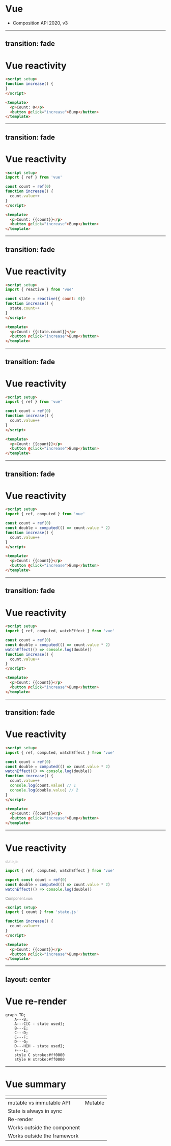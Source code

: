 # Vue

- Composition API 2020, v3

<logos-vue class="text-9xl scale-200 translate-x-3em translate-y-60px" />

---
transition: fade
---

# Vue reactivity
 
```html
<script setup>
function increase() {
}
</script>

<template>
  <p>Count: 0</p>
  <button @click="increase">Bump</button>
</template>
```

---
transition: fade
---

# Vue reactivity
 
```html {2,4,6,11}
<script setup>
import { ref } from 'vue'

const count = ref(0)
function increase() {
  count.value++
}
</script>

<template>
  <p>Count: {{count}}</p>
  <button @click="increase">Bump</button>
</template>
```

---
transition: fade
---

# Vue reactivity
 
```html {2,4,6,11}
<script setup>
import { reactive } from 'vue'

const state = reactive({ count: 0})
function increase() {
  state.count++
}
</script>

<template>
  <p>Count: {{state.count}}</p>
  <button @click="increase">Bump</button>
</template>
```

---
transition: fade
---

# Vue reactivity
 
```html
<script setup>
import { ref } from 'vue'

const count = ref(0)
function increase() {
  count.value++
}
</script>

<template>
  <p>Count: {{count}}</p>
  <button @click="increase">Bump</button>
</template>
```

---
transition: fade
---

# Vue reactivity
 
```html {5}
<script setup>
import { ref, computed } from 'vue'

const count = ref(0)
const double = computed(() => count.value * 2)
function increase() {
  count.value++
}
</script>

<template>
  <p>Count: {{count}}</p>
  <button @click="increase">Bump</button>
</template>
```

---
transition: fade
---

# Vue reactivity
 
```html {6}
<script setup>
import { ref, computed, watchEffect } from 'vue'

const count = ref(0)
const double = computed(() => count.value * 2)
watchEffect(() => console.log(double))
function increase() {
  count.value++
}
</script>

<template>
  <p>Count: {{count}}</p>
  <button @click="increase">Bump</button>
</template>
```

---
transition: fade
---

# Vue reactivity
 
```html {8,9,10}
<script setup>
import { ref, computed, watchEffect } from 'vue'

const count = ref(0)
const double = computed(() => count.value * 2)
watchEffect(() => console.log(double))
function increase() {
  count.value++
  console.log(count.value) // 1
  console.log(double.value) // 2
}
</script>

<template>
  <p>Count: {{count}}</p>
  <button @click="increase">Bump</button>
</template>
```

---

# Vue reactivity

<p>state.js:</p>

```js
import { ref, computed, watchEffect } from 'vue'

export const count = ref(0)
const double = computed(() => count.value * 2)
watchEffect(() => console.log(double))
```

<p>Component.vue:</p>

```html {2}
<script setup>
import { count } from 'state.js'

function increase() {
  count.value++
}
</script>

<template>
  <p>Count: {{count}}</p>
  <button @click="increase">Bump</button>
</template>
```

<style>
  p {
    font-size: 0.7rem;
    opacity: 0.5;
    margin-bottom: 5px !important;
  }
</style>

---
layout: center
---

# Vue re-render

```mermaid
graph TD;
    A---B;
    A---C[C - state used];
    B---E;
    C---D;
    C---F;
    D---G;
    D---H[H - state used];
    F---I;
    style C stroke:#ff0000
    style H stroke:#ff0000
```

---

# Vue summary

|                                            | <logos-vue class="text-5xl"/>                                 |
| ------------------------------------------ | ------------------------------------------------------------- |
| mutable vs immutable API                   |  <span v-click>Mutable</span>                                 |
| State is always in sync                    |  <emojione-white-heavy-check-mark v-click class="text-2xl"/>  |
| Re-render                                  |  <openmoji-puzzle-piece v-click class="text-3xl"/>            |
| Works outside the component                |  <emojione-white-heavy-check-mark v-click class="text-2xl"/>  |
| Works outside the framework                |  <emojione-white-heavy-check-mark v-click class="text-2xl"/>  |

